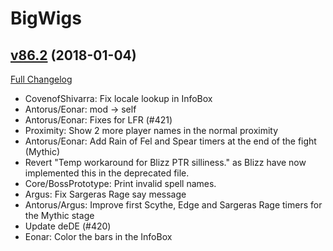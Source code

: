# BigWigs

## [v86.2](https://github.com/BigWigsMods/BigWigs/tree/v86.2) (2018-01-04)
[Full Changelog](https://github.com/BigWigsMods/BigWigs/compare/v86.1...v86.2)

- CovenofShivarra: Fix locale lookup in InfoBox  
- Antorus/Eonar: mod -> self  
- Antorus/Eonar: Fixes for LFR (#421)  
- Proximity: Show 2 more player names in the normal proximity  
- Antorus/Eonar: Add Rain of Fel and Spear timers at the end of the fight (Mythic)  
- Revert "Temp workaround for Blizz PTR silliness." as Blizz have now implemented this in the deprecated file.  
- Core/BossPrototype: Print invalid spell names.  
- Argus: Fix Sargeras Rage say message  
- Antorus/Argus: Improve first Scythe, Edge and Sargeras Rage timers for the Mythic stage  
- Update deDE (#420)  
- Eonar: Color the bars in the InfoBox  
